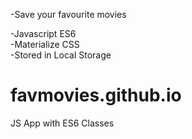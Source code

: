 -Save your favourite movies<br>

-Javascript ES6<br>
-Materialize CSS<br>
-Stored in Local Storage<br>

# favmovies.github.io
JS App with ES6 Classes
